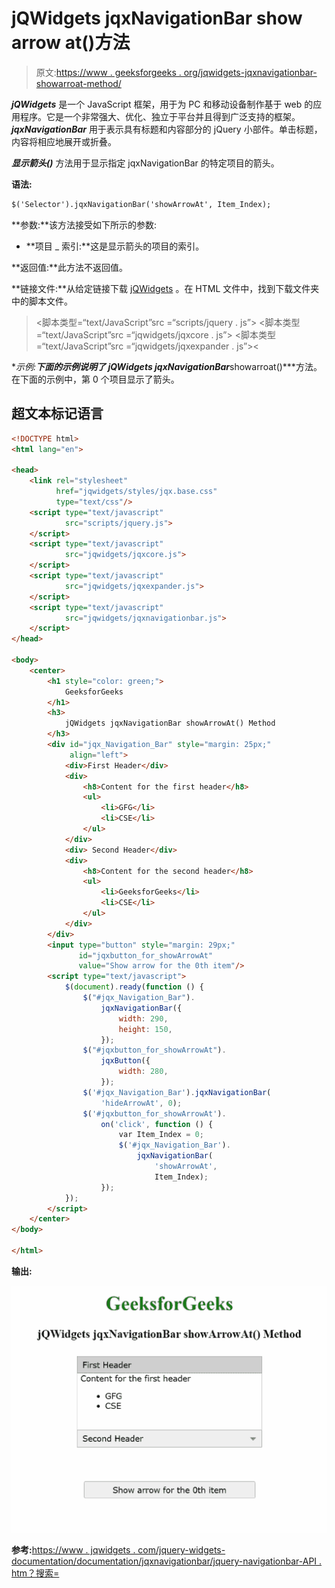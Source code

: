 # jQWidgets jqxNavigationBar show arrow at()方法

> 原文:[https://www . geeksforgeeks . org/jqwidgets-jqxnavigationbar-showarroat-method/](https://www.geeksforgeeks.org/jqwidgets-jqxnavigationbar-showarrowat-method/)

***jQWidgets*** 是一个 JavaScript 框架，用于为 PC 和移动设备制作基于 web 的应用程序。它是一个非常强大、优化、独立于平台并且得到广泛支持的框架。 ***jqxNavigationBar*** 用于表示具有标题和内容部分的 jQuery 小部件。单击标题，内容将相应地展开或折叠。

***显示箭头()*** 方法用于显示指定 jqxNavigationBar 的特定项目的箭头。

**语法:**

```html
$('Selector').jqxNavigationBar('showArrowAt', Item_Index);
```

**参数:**该方法接受如下所示的参数:

*   **项目 _ 索引:**这是显示箭头的项目的索引。

**返回值:**此方法不返回值。

**链接文件:**从给定链接下载 [jQWidgets](https://www.jqwidgets.com/download/) 。在 HTML 文件中，找到下载文件夹中的脚本文件。

> <link rel="”stylesheet”" href="”jqwidgets/styles/jqx.base.css”" type="”text/css”">
> <脚本类型=“text/JavaScript”src =“scripts/jquery . js”></脚本>
> <脚本类型=“text/JavaScript”src =“jqwidgets/jqxcore . js”></脚本>
> <脚本类型=“text/JavaScript”src =“jqwidgets/jqxexpander . js”><

**示例:**下面的示例说明了 jQWidgets jqxNavigationBar***showarroat()***方法。在下面的示例中，第 0 个项目显示了箭头。

## 超文本标记语言

```html
<!DOCTYPE html>
<html lang="en">

<head>
    <link rel="stylesheet" 
          href="jqwidgets/styles/jqx.base.css"
          type="text/css"/>
    <script type="text/javascript" 
            src="scripts/jquery.js">
    </script>
    <script type="text/javascript" 
            src="jqwidgets/jqxcore.js">
    </script>
    <script type="text/javascript" 
            src="jqwidgets/jqxexpander.js">
    </script>
    <script type="text/javascript" 
            src="jqwidgets/jqxnavigationbar.js">
    </script>
</head>

<body>
    <center>
        <h1 style="color: green;">
            GeeksforGeeks
        </h1>
        <h3>
            jQWidgets jqxNavigationBar showArrowAt() Method
        </h3>
        <div id="jqx_Navigation_Bar" style="margin: 25px;" 
             align="left">
            <div>First Header</div>
            <div>
                <h8>Content for the first header</h8>
                <ul>
                    <li>GFG</li>
                    <li>CSE</li>
                </ul>
            </div>
            <div> Second Header</div>
            <div>
                <h8>Content for the second header</h8>
                <ul>
                    <li>GeeksforGeeks</li>
                    <li>CSE</li>
                </ul>
            </div>
        </div>
        <input type="button" style="margin: 29px;" 
               id="jqxbutton_for_showArrowAt" 
               value="Show arrow for the 0th item"/>
        <script type="text/javascript">
            $(document).ready(function () {
                $("#jqx_Navigation_Bar").
                    jqxNavigationBar({
                        width: 290,
                        height: 150,
                    });
                $("#jqxbutton_for_showArrowAt").
                    jqxButton({
                        width: 280,
                    });
                $('#jqx_Navigation_Bar').jqxNavigationBar(
                    'hideArrowAt', 0);
                $('#jqxbutton_for_showArrowAt').
                    on('click', function () {
                        var Item_Index = 0;
                        $('#jqx_Navigation_Bar').
                            jqxNavigationBar(
                                'showArrowAt',
                                Item_Index);
                    });
            });
        </script>
    </center>
</body>

</html>
```

**输出:**

![](img/d8b0ea04a5c19a526f4991c6766d97a5.png)

**参考:**[https://www . jqwidgets . com/jquery-widgets-documentation/documentation/jqxnavigationbar/jquery-navigationbar-API . htm？搜索=](https://www.jqwidgets.com/jquery-widgets-documentation/documentation/jqxnavigationbar/jquery-navigationbar-api.htm?search=)